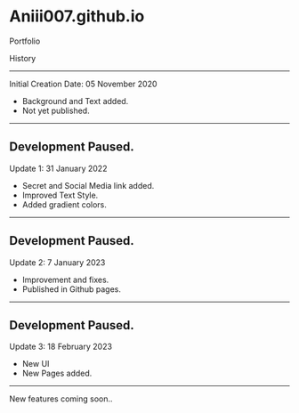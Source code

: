 # Aniii007.github.io
Portfolio

History
_____________________________________
Initial Creation Date: 05 November 2020 
- Background and Text added.
- Not yet published.
_____________________________________
Development Paused.
--------------------------------------------
Update 1: 31 January 2022
- Secret and Social Media link added.
- Improved Text Style.
- Added gradient colors.
_____________________________________
Development Paused.
--------------------------------------------
Update 2: 7 January 2023
- Improvement and fixes.
- Published in Github pages.
_____________________________________
Development Paused.
--------------------------------------------
Update 3: 18 February 2023
- New UI
- New Pages added.
______________________________________
New features coming soon..
